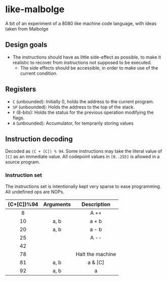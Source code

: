 # like-malbolge
A bit of an experiment of a 8080 like machine code language, with ideas taken from Malbolge
## Design goals
* The instructions should have as little side-effect as possible, to make it realistic to recover from instructions not supposed to be executed.
  * The side effects should be accessible, in order to make use of the current condition.

## Registers
* `C` (unbounded): Initially 0, holds the address to the current program.
* `SP` (unbounded): Holds the address to the top of the stack.
* `F` (8-bits): Holds the status for the previous operation modifying the flags.
* `A` (unbounded): Accumulator, for temprarily storing values

## Instruction decoding
Decoded as `(C + [C]) % 94`. Some instructions may take the literal value of `[C]` as an immediate value. All codepoint values in `[0..255]` is allowed in a source program.

### Instruction set
The instructions set is intentionally kept very sparse to ease programming. All undefined ops are NOPs.

|  (C+[C])%94  | Arguments | Description |
| :----------: | :-------: | :---------: |
|      8       |           |    A ++     |
|      10      |   a, b    |    a + b    |
|      20      |   a, b    |    a - b    |
|      25      |           |    A --     |
|      42      | | |
|      78      |           | Halt the machine |
|      81      |   a, b    |    a & [C]  |
|      92      |   a, b    |    a | [C]   |
